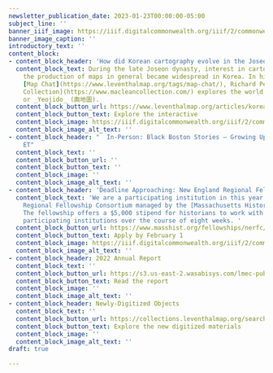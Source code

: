 ```yaml
---
newsletter_publication_date: 2023-01-23T00:00:00-05:00
subject_line: ''
banner_iiif_image: https://iiif.digitalcommonwealth.org/iiif/2/commonwealth:0v83bt61c/253,667,2531,810/full/0/default.jpg
banner_image_caption: ''
introductory_text: ''
content_block:
- content_block_header: 'How did Korean cartography evolve in the Joseon period? '
  content_block_text: During the late Joseon dynasty, interest in cartography and
    the production of maps in general became widespread in Korea. In his latest interactive
    [Map Chat](https://www.leventhalmap.org/tags/map-chat/), Richard Pegg of the [MacLean
    Collection](https://www.macleancollection.com/) explores the world of Korean atlases
    or _Yeojido_ (輿地圖).
  content_block_button_url: https://www.leventhalmap.org/articles/korean-yeojido-atlases/
  content_block_button_text: Explore the interactive
  content_block_image: https://iiif.digitalcommonwealth.org/iiif/2/commonwealth:9p293482z/1077,894,2558,2492/full/0/default.jpg
  content_block_image_alt_text: ''
- content_block_header: "  In-Person: Black Boston Stories — Growing Up · Feb 9, 6:00pm
    ET"
  content_block_text: ''
  content_block_button_url: ''
  content_block_button_text: ''
  content_block_image: ''
  content_block_image_alt_text: ''
- content_block_header: 'Deadline Approaching: New England Regional Fellowship Consortium'
  content_block_text: 'We are a participating institution in this year''s New England
    Regional Fellowship Consortium managed by the [Massachusetts Historical Society](https://www.masshist.org/).
    The fellowship offers a $5,000 stipend for historians to work with at least three
    participating institutions over the course of eight weeks. '
  content_block_button_url: https://www.masshist.org/fellowships/nerfc/apply
  content_block_button_text: Apply by February 1
  content_block_image: https://iiif.digitalcommonwealth.org/iiif/2/commonwealth:j3860860h/924,375,2667,2202/full/0/default.jpg
  content_block_image_alt_text: ''
- content_block_header: 2022 Annual Report
  content_block_text: ''
  content_block_button_url: https://s3.us-east-2.wasabisys.com/lmec-public-files/annual-reports/FY22_AnnualReport_spreads.pdf
  content_block_button_text: Read the report
  content_block_image: ''
  content_block_image_alt_text: ''
- content_block_header: Newly-Digitized Objects
  content_block_text: ''
  content_block_button_url: https://collections.leventhalmap.org/search?q=&sort=system_create_dtsi+desc
  content_block_button_text: Explore the new digitized materials
  content_block_image: ''
  content_block_image_alt_text: ''
draft: true

---
```

